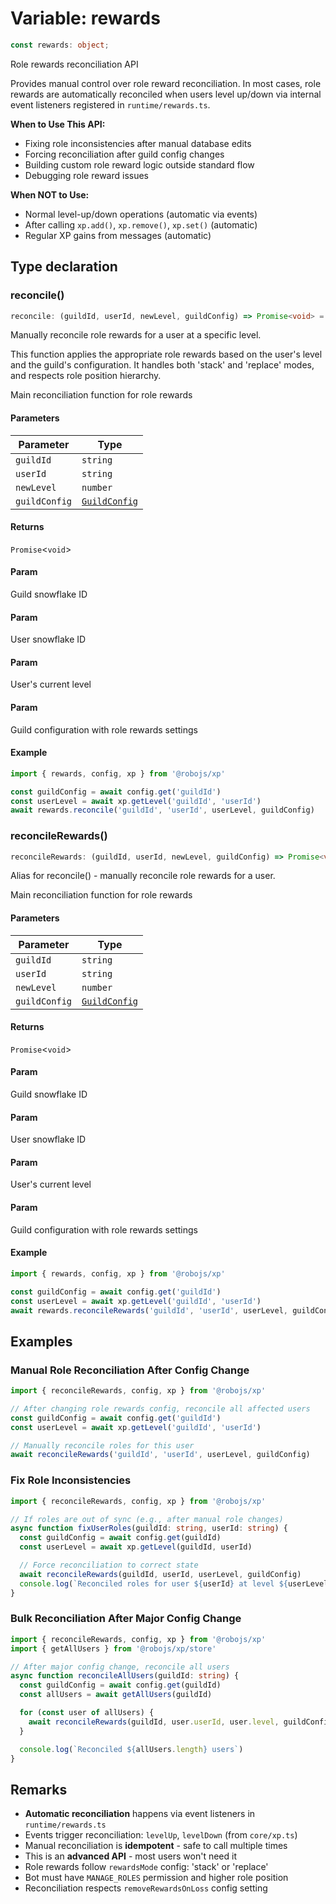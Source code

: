# Variable: rewards

```ts
const rewards: object;
```

Role rewards reconciliation API

Provides manual control over role reward reconciliation. In most cases,
role rewards are automatically reconciled when users level up/down via
internal event listeners registered in `runtime/rewards.ts`.

**When to Use This API:**
- Fixing role inconsistencies after manual database edits
- Forcing reconciliation after guild config changes
- Building custom role reward logic outside standard flow
- Debugging role reward issues

**When NOT to Use:**
- Normal level-up/down operations (automatic via events)
- After calling `xp.add()`, `xp.remove()`, `xp.set()` (automatic)
- Regular XP gains from messages (automatic)

## Type declaration

### reconcile()

```ts
reconcile: (guildId, userId, newLevel, guildConfig) => Promise<void> = reconcileRoleRewards;
```

Manually reconcile role rewards for a user at a specific level.

This function applies the appropriate role rewards based on the user's
level and the guild's configuration. It handles both 'stack' and 'replace'
modes, and respects role position hierarchy.

Main reconciliation function for role rewards

#### Parameters

| Parameter | Type |
| ------ | ------ |
| `guildId` | `string` |
| `userId` | `string` |
| `newLevel` | `number` |
| `guildConfig` | [`GuildConfig`](Interface.GuildConfig.md) |

#### Returns

`Promise`\<`void`\>

#### Param

Guild snowflake ID

#### Param

User snowflake ID

#### Param

User's current level

#### Param

Guild configuration with role rewards settings

#### Example

```typescript
import { rewards, config, xp } from '@robojs/xp'

const guildConfig = await config.get('guildId')
const userLevel = await xp.getLevel('guildId', 'userId')
await rewards.reconcile('guildId', 'userId', userLevel, guildConfig)
```

### reconcileRewards()

```ts
reconcileRewards: (guildId, userId, newLevel, guildConfig) => Promise<void> = reconcileRoleRewards;
```

Alias for reconcile() - manually reconcile role rewards for a user.

Main reconciliation function for role rewards

#### Parameters

| Parameter | Type |
| ------ | ------ |
| `guildId` | `string` |
| `userId` | `string` |
| `newLevel` | `number` |
| `guildConfig` | [`GuildConfig`](Interface.GuildConfig.md) |

#### Returns

`Promise`\<`void`\>

#### Param

Guild snowflake ID

#### Param

User snowflake ID

#### Param

User's current level

#### Param

Guild configuration with role rewards settings

#### Example

```typescript
import { rewards, config, xp } from '@robojs/xp'

const guildConfig = await config.get('guildId')
const userLevel = await xp.getLevel('guildId', 'userId')
await rewards.reconcileRewards('guildId', 'userId', userLevel, guildConfig)
```

## Examples

### Manual Role Reconciliation After Config Change

```typescript
import { reconcileRewards, config, xp } from '@robojs/xp'

// After changing role rewards config, reconcile all affected users
const guildConfig = await config.get('guildId')
const userLevel = await xp.getLevel('guildId', 'userId')

// Manually reconcile roles for this user
await reconcileRewards('guildId', 'userId', userLevel, guildConfig)
```

### Fix Role Inconsistencies

```typescript
import { reconcileRewards, config, xp } from '@robojs/xp'

// If roles are out of sync (e.g., after manual role changes)
async function fixUserRoles(guildId: string, userId: string) {
  const guildConfig = await config.get(guildId)
  const userLevel = await xp.getLevel(guildId, userId)

  // Force reconciliation to correct state
  await reconcileRewards(guildId, userId, userLevel, guildConfig)
  console.log(`Reconciled roles for user ${userId} at level ${userLevel}`)
}
```

### Bulk Reconciliation After Major Config Change

```typescript
import { reconcileRewards, config, xp } from '@robojs/xp'
import { getAllUsers } from '@robojs/xp/store'

// After major config change, reconcile all users
async function reconcileAllUsers(guildId: string) {
  const guildConfig = await config.get(guildId)
  const allUsers = await getAllUsers(guildId)

  for (const user of allUsers) {
    await reconcileRewards(guildId, user.userId, user.level, guildConfig)
  }

  console.log(`Reconciled ${allUsers.length} users`)
}
```

## Remarks

- **Automatic reconciliation** happens via event listeners in `runtime/rewards.ts`
- Events trigger reconciliation: `levelUp`, `levelDown` (from `core/xp.ts`)
- Manual reconciliation is **idempotent** - safe to call multiple times
- This is an **advanced API** - most users won't need it
- Role rewards follow `rewardsMode` config: 'stack' or 'replace'
- Bot must have `MANAGE_ROLES` permission and higher role position
- Reconciliation respects `removeRewardsOnLoss` config setting
